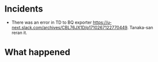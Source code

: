 
# Incidents
* There was an error in TD to BQ exporter https://u-next.slack.com/archives/CBL76JX1D/p1710267122770449. Tanaka-san reran it.

# What happened
